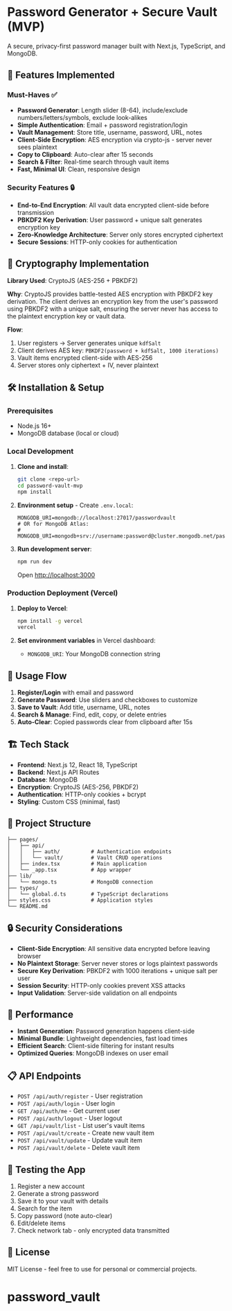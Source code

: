 # Password Generator + Secure Vault (MVP)

A secure, privacy-first password manager built with Next.js, TypeScript, and MongoDB.

## 🚀 Features Implemented

### Must-Haves ✅
- **Password Generator**: Length slider (8-64), include/exclude numbers/letters/symbols, exclude look-alikes
- **Simple Authentication**: Email + password registration/login
- **Vault Management**: Store title, username, password, URL, notes
- **Client-Side Encryption**: AES encryption via crypto-js - server never sees plaintext
- **Copy to Clipboard**: Auto-clear after 15 seconds
- **Search & Filter**: Real-time search through vault items
- **Fast, Minimal UI**: Clean, responsive design

### Security Features 🔒
- **End-to-End Encryption**: All vault data encrypted client-side before transmission
- **PBKDF2 Key Derivation**: User password + unique salt generates encryption key
- **Zero-Knowledge Architecture**: Server only stores encrypted ciphertext
- **Secure Sessions**: HTTP-only cookies for authentication

## 🔐 Cryptography Implementation

**Library Used**: CryptoJS (AES-256 + PBKDF2)

**Why**: CryptoJS provides battle-tested AES encryption with PBKDF2 key derivation. The client derives an encryption key from the user's password using PBKDF2 with a unique salt, ensuring the server never has access to the plaintext encryption key or vault data.

**Flow**:
1. User registers → Server generates unique `kdfSalt`
2. Client derives AES key: `PBKDF2(password + kdfSalt, 1000 iterations)`
3. Vault items encrypted client-side with AES-256
4. Server stores only ciphertext + IV, never plaintext

## 🛠 Installation & Setup

### Prerequisites
- Node.js 16+
- MongoDB database (local or cloud)

### Local Development
1. **Clone and install**:
   ```bash
   git clone <repo-url>
   cd password-vault-mvp
   npm install
   ```

2. **Environment setup** - Create `.env.local`:
   ```env
   MONGODB_URI=mongodb://localhost:27017/passwordvault
   # OR for MongoDB Atlas:
   # MONGODB_URI=mongodb+srv://username:password@cluster.mongodb.net/passwordvault
   ```

3. **Run development server**:
   ```bash
   npm run dev
   ```
   
   Open [http://localhost:3000](http://localhost:3000)

### Production Deployment (Vercel)

1. **Deploy to Vercel**:
   ```bash
   npm install -g vercel
   vercel
   ```

2. **Set environment variables** in Vercel dashboard:
   - `MONGODB_URI`: Your MongoDB connection string



## 📱 Usage Flow

1. **Register/Login** with email and password
2. **Generate Password**: Use sliders and checkboxes to customize
3. **Save to Vault**: Add title, username, URL, notes
4. **Search & Manage**: Find, edit, copy, or delete entries
5. **Auto-Clear**: Copied passwords clear from clipboard after 15s

## 🏗 Tech Stack

- **Frontend**: Next.js 12, React 18, TypeScript
- **Backend**: Next.js API Routes
- **Database**: MongoDB
- **Encryption**: CryptoJS (AES-256, PBKDF2)
- **Authentication**: HTTP-only cookies + bcrypt
- **Styling**: Custom CSS (minimal, fast)

## 📁 Project Structure

```
├── pages/
│   ├── api/
│   │   ├── auth/          # Authentication endpoints
│   │   └── vault/         # Vault CRUD operations
│   ├── index.tsx          # Main application
│   └── _app.tsx           # App wrapper
├── lib/
│   └── mongo.ts           # MongoDB connection
├── types/
│   └── global.d.ts        # TypeScript declarations
├── styles.css             # Application styles
└── README.md
```

## 🔒 Security Considerations

- **Client-Side Encryption**: All sensitive data encrypted before leaving browser
- **No Plaintext Storage**: Server never stores or logs plaintext passwords
- **Secure Key Derivation**: PBKDF2 with 1000 iterations + unique salt per user
- **Session Security**: HTTP-only cookies prevent XSS attacks
- **Input Validation**: Server-side validation on all endpoints

## 🚀 Performance

- **Instant Generation**: Password generation happens client-side
- **Minimal Bundle**: Lightweight dependencies, fast load times
- **Efficient Search**: Client-side filtering for instant results
- **Optimized Queries**: MongoDB indexes on user email

## 📋 API Endpoints

- `POST /api/auth/register` - User registration
- `POST /api/auth/login` - User login
- `GET /api/auth/me` - Get current user
- `POST /api/auth/logout` - User logout
- `GET /api/vault/list` - List user's vault items
- `POST /api/vault/create` - Create new vault item
- `POST /api/vault/update` - Update vault item
- `POST /api/vault/delete` - Delete vault item

## 🧪 Testing the App

1. Register a new account
2. Generate a strong password
3. Save it to your vault with details
4. Search for the item
5. Copy password (note auto-clear)
6. Edit/delete items
7. Check network tab - only encrypted data transmitted

## 📝 License

MIT License - feel free to use for personal or commercial projects.
# password_vault

